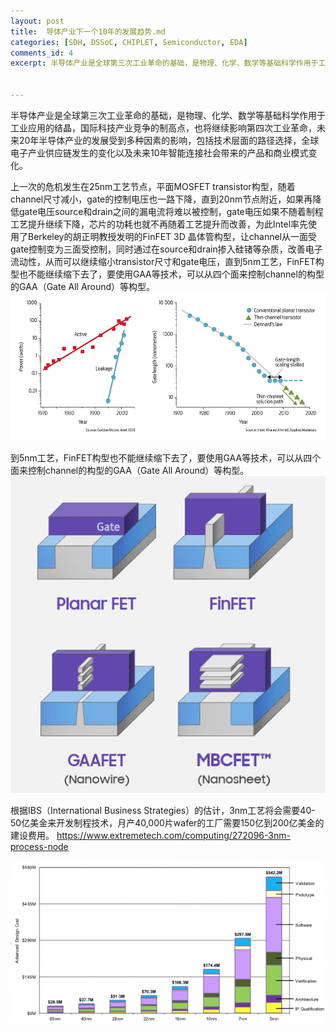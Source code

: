 ```yaml
---
layout: post
title:  导体产业下一个10年的发展趋势.md
categories: [SDH, DSSoC, CHIPLET, Semiconductor, EDA]
comments_id: 4
excerpt: 半导体产业是全球第三次工业革命的基础，是物理、化学、数学等基础科学作用于工业应用的结晶，国际科技产业竞争的制高点，也将继续影响第四次工业革命，未来20年半导体产业的发展受到多种因素的影响，包括技术层面的路径选择，全球电子产业供应链发生的变化以及未来10年智能连接社会带来的产品和商业模式变化。


---
```


半导体产业是全球第三次工业革命的基础，是物理、化学、数学等基础科学作用于工业应用的结晶，国际科技产业竞争的制高点，也将继续影响第四次工业革命，未来20年半导体产业的发展受到多种因素的影响，包括技术层面的路径选择，全球电子产业供应链发生的变化以及未来10年智能连接社会带来的产品和商业模式变化。

上一次的危机发生在25nm工艺节点，平面MOSFET transistor构型，随着channel尺寸减小，gate的控制电压也一路下降，直到20nm节点附近，如果再降低gate电压source和drain之间的漏电流将难以被控制，gate电压如果不随着制程工艺提升继续下降，芯片的功耗也就不再随着工艺提升而改善，为此Intel率先使用了Berkeley的胡正明教授发明的FinFET 3D 晶体管构型，让channel从一面受gate控制变为三面受控制，同时通过在source和drain掺入硅锗等杂质，改善电子流动性，从而可以继续缩小transistor尺寸和gate电压，直到5nm工艺，FinFET构型也不能继续缩下去了，要使用GAA等技术，可以从四个面来控制channel的构型的GAA（Gate All Around）等构型。                                                                                                                                                  
![摩尔定律发展](../images/moore's-law.png)

到5nm工艺，FinFET构型也不能继续缩下去了，要使用GAA等技术，可以从四个面来控制channel的构型的GAA（Gate All Around）等构型。                                                                                                                                                  
![晶体管结构的演化，courtsey of Samsung](../images/SamsungGAA.jpg)
 
根据IBS（International Business Strategies）的估计，3nm工艺将会需要40-50亿美金来开发制程技术，月产40,000片wafer的工厂需要150亿到200亿美金的建设费用。
https://www.extremetech.com/computing/272096-3nm-process-node

![IBS半导体制程开发成本，courtsey of IBS](../images/IBSCostModel.png)
